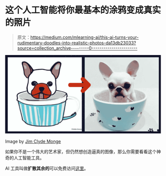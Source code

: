 # 这个人工智能将你最基本的涂鸦变成真实的照片

> 原文：<https://medium.com/mlearning-ai/this-ai-turns-your-rudimentary-doodles-into-realistic-photos-da13db23033?source=collection_archive---------0----------------------->

![](img/d243dd85e44e5518c8969d7f756bd2a4.png)

Image by [Jim Clyde Monge](https://medium.com/u/819323b399ac?source=post_page-----da13db23033--------------------------------)

如果你不是一个伟大的艺术家，但仍然想创造逼真的图像，那么你需要看看这个神奇的人工智能工具。

AI 工具叫做**扩散其余的**可以免费访问[这里](https://huggingface.co/spaces/huggingface/diffuse-the-rest)。